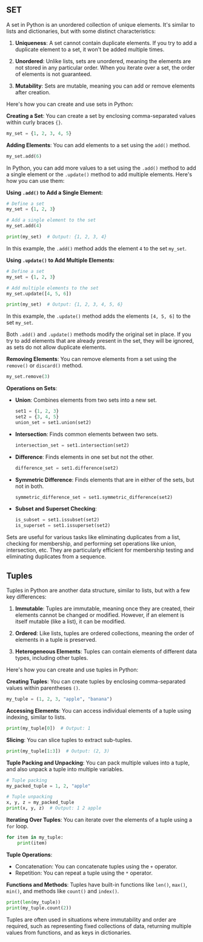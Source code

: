 ## SET
A set in Python is an unordered collection of unique elements. It's similar to lists and dictionaries, but with some distinct characteristics:

1. **Uniqueness**: A set cannot contain duplicate elements. If you try to add a duplicate element to a set, it won't be added multiple times.

2. **Unordered**: Unlike lists, sets are unordered, meaning the elements are not stored in any particular order. When you iterate over a set, the order of elements is not guaranteed.

3. **Mutability**: Sets are mutable, meaning you can add or remove elements after creation.

Here's how you can create and use sets in Python:

**Creating a Set**:
You can create a set by enclosing comma-separated values within curly braces `{}`.

```python
my_set = {1, 2, 3, 4, 5}
```

**Adding Elements**:
You can add elements to a set using the `add()` method.

```python
my_set.add(6)
```
In Python, you can add more values to a set using the `.add()` method to add a single element or the `.update()` method to add multiple elements. Here's how you can use them:

**Using `.add()` to Add a Single Element:**
```python
# Define a set
my_set = {1, 2, 3}

# Add a single element to the set
my_set.add(4)

print(my_set)  # Output: {1, 2, 3, 4}
```

In this example, the `.add()` method adds the element `4` to the set `my_set`.

**Using `.update()` to Add Multiple Elements:**
```python
# Define a set
my_set = {1, 2, 3}

# Add multiple elements to the set
my_set.update([4, 5, 6])

print(my_set)  # Output: {1, 2, 3, 4, 5, 6}
```

In this example, the `.update()` method adds the elements `[4, 5, 6]` to the set `my_set`.

Both `.add()` and `.update()` methods modify the original set in place. If you try to add elements that are already present in the set, they will be ignored, as sets do not allow duplicate elements.

**Removing Elements**:
You can remove elements from a set using the `remove()` or `discard()` method.

```python
my_set.remove(3)
```

**Operations on Sets**:

- **Union**: Combines elements from two sets into a new set.

  ```python
  set1 = {1, 2, 3}
  set2 = {3, 4, 5}
  union_set = set1.union(set2)
  ```

- **Intersection**: Finds common elements between two sets.

  ```python
  intersection_set = set1.intersection(set2)
  ```

- **Difference**: Finds elements in one set but not the other.

  ```python
  difference_set = set1.difference(set2)
  ```

- **Symmetric Difference**: Finds elements that are in either of the sets, but not in both.

  ```python
  symmetric_difference_set = set1.symmetric_difference(set2)
  ```

- **Subset and Superset Checking**:

  ```python
  is_subset = set1.issubset(set2)
  is_superset = set1.issuperset(set2)
  ```

Sets are useful for various tasks like eliminating duplicates from a list, checking for membership, and performing set operations like union, intersection, etc. They are particularly efficient for membership testing and eliminating duplicates from a sequence.

 ## Tuples
Tuples in Python are another data structure, similar to lists, but with a few key differences:

1. **Immutable**: Tuples are immutable, meaning once they are created, their elements cannot be changed or modified. However, if an element is itself mutable (like a list), it can be modified.

2. **Ordered**: Like lists, tuples are ordered collections, meaning the order of elements in a tuple is preserved.

3. **Heterogeneous Elements**: Tuples can contain elements of different data types, including other tuples.

Here's how you can create and use tuples in Python:

**Creating Tuples**:
You can create tuples by enclosing comma-separated values within parentheses `()`.

```python
my_tuple = (1, 2, 3, "apple", "banana")
```

**Accessing Elements**:
You can access individual elements of a tuple using indexing, similar to lists.

```python
print(my_tuple[0])  # Output: 1
```

**Slicing**:
You can slice tuples to extract sub-tuples.

```python
print(my_tuple[1:3])  # Output: (2, 3)
```

**Tuple Packing and Unpacking**:
You can pack multiple values into a tuple, and also unpack a tuple into multiple variables.

```python
# Tuple packing
my_packed_tuple = 1, 2, "apple"

# Tuple unpacking
x, y, z = my_packed_tuple
print(x, y, z)  # Output: 1 2 apple
```

**Iterating Over Tuples**:
You can iterate over the elements of a tuple using a `for` loop.

```python
for item in my_tuple:
    print(item)
```

**Tuple Operations**:

- Concatenation: You can concatenate tuples using the `+` operator.
- Repetition: You can repeat a tuple using the `*` operator.

**Functions and Methods**:
Tuples have built-in functions like `len()`, `max()`, `min()`, and methods like `count()` and `index()`.

```python
print(len(my_tuple))
print(my_tuple.count(2))
```

Tuples are often used in situations where immutability and order are required, such as representing fixed collections of data, returning multiple values from functions, and as keys in dictionaries.



